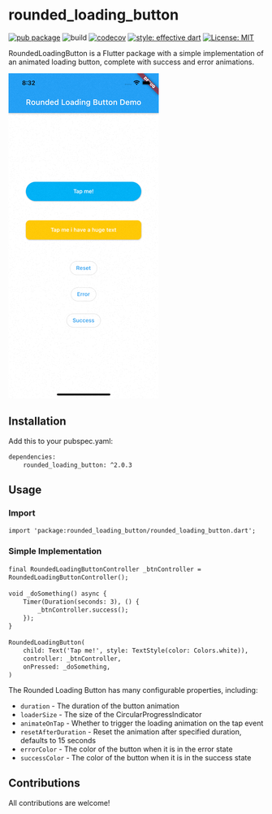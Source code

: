 # rounded_loading_button

[![pub package](https://img.shields.io/pub/v/rounded_loading_button.svg)](https://pub.dev/packages/rounded_loading_button) 
![build](https://github.com/chrisedg87/flutter_rounded_loading_button/workflows/build/badge.svg)
[![codecov](https://codecov.io/gh/chrisedg87/flutter_rounded_loading_button/branch/master/graph/badge.svg?token=3HQDMRP8N2)](https://codecov.io/gh/chrisedg87/flutter_rounded_loading_button)
[![style: effective dart](https://img.shields.io/badge/style-effective_dart-40c4ff.svg)](https://pub.dev/packages/effective_dart)
[![License: MIT](https://img.shields.io/badge/License-MIT-yellow.svg)](https://opensource.org/licenses/MIT)

RoundedLoadingButton is a Flutter package with a simple implementation of an animated loading button, complete with success and error animations.

![](screenshots/loading-button.gif)

## Installation

   Add this to your pubspec.yaml:
    
    dependencies:
        rounded_loading_button: ^2.0.3

## Usage

### Import

    import 'package:rounded_loading_button/rounded_loading_button.dart';

### Simple Implementation

    final RoundedLoadingButtonController _btnController = RoundedLoadingButtonController();

    void _doSomething() async {
        Timer(Duration(seconds: 3), () {
            _btnController.success();
        });
    }

    RoundedLoadingButton(
        child: Text('Tap me!', style: TextStyle(color: Colors.white)),
        controller: _btnController,
        onPressed: _doSomething,
    )

The Rounded Loading Button has many configurable properties, including:

* `duration` - The duration of the button animation
* `loaderSize` - The size of the CircularProgressIndicator
* `animateOnTap` -  Whether to trigger the loading animation on the tap event
* `resetAfterDuration` - Reset the animation after specified duration, defaults to 15 seconds
* `errorColor` - The color of the button when it is in the error state
* `successColor` - The color of the button when it is in the success state


## Contributions

   All contributions are welcome!

